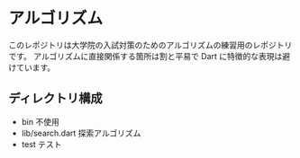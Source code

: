# アルゴリズム

このレポジトリは大学院の入試対策のためのアルゴリズムの練習用のレポジトリです。
アルゴリズムに直接関係する箇所は割と平易で Dart に特徴的な表現は避けています。

## ディレクトリ構成

- bin 不使用
- lib/search.dart 探索アルゴリズム
- test テスト
